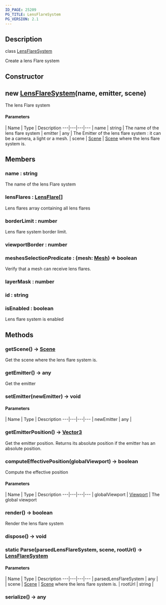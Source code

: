 ```yaml
---
ID_PAGE: 25209
PG_TITLE: LensFlareSystem
PG_VERSION: 2.1
---
```

## Description

class [LensFlareSystem](/classes/3.0/LensFlareSystem)

Create a lens Flare system

## Constructor

## new [LensFlareSystem](/classes/3.0/LensFlareSystem)(name, emitter, scene)

The lens Flare system

#### Parameters
 | Name | Type | Description
---|---|---|---
 | name | string |      The name of the lens flare system
 | emitter | any |      The Emitter of the lens flare system : it can be a camera, a light or a mesh.
 | scene | [Scene](/classes/3.0/Scene) |      [Scene](/classes/3.0/Scene) where the lens flare system is.
## Members

### name : string

The name of the lens Flare system

### lensFlares : [LensFlare](/classes/3.0/LensFlare)[]

Lens flares array containing all lens flares

### borderLimit : number

Lens flare system border limit.

### viewportBorder : number



### meshesSelectionPredicate : (mesh: [Mesh](/classes/3.0/Mesh)) =&gt; boolean

Verify that a mesh can receive lens flares.

### layerMask : number



### id : string



### isEnabled : boolean

Lens flare system is enabled

## Methods

### getScene() &rarr; [Scene](/classes/3.0/Scene)

Get the scene where the lens flare system is.
### getEmitter() &rarr; any

Get the emitter
### setEmitter(newEmitter) &rarr; void



#### Parameters
 | Name | Type | Description
---|---|---|---
 | newEmitter | any |     

### getEmitterPosition() &rarr; [Vector3](/classes/3.0/Vector3)

Get the emitter position. Returns its absolute position if the emitter has an absolute position.
### computeEffectivePosition(globalViewport) &rarr; boolean

Compute the effective position

#### Parameters
 | Name | Type | Description
---|---|---|---
 | globalViewport | [Viewport](/classes/3.0/Viewport) |      The global viewport

### render() &rarr; boolean

Render the lens flare system
### dispose() &rarr; void


### static Parse(parsedLensFlareSystem, scene, rootUrl) &rarr; [LensFlareSystem](/classes/3.0/LensFlareSystem)



#### Parameters
 | Name | Type | Description
---|---|---|---
 | parsedLensFlareSystem | any |    
 | scene | [Scene](/classes/3.0/Scene) |      [Scene](/classes/3.0/Scene) where the lens flare system is.
 | rootUrl | string |    
### serialize() &rarr; any


